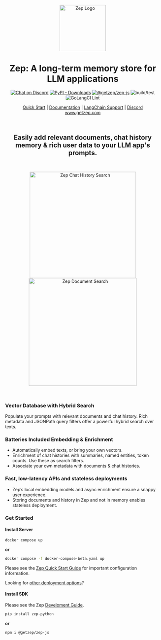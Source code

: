 <p align="center">
  <a href="https://squidfunk.github.io/mkdocs-material/">
    <img src="https://github.com/getzep/zep/blob/main/assets/zep-bot-square-200x200.png?raw=true" width="150" alt="Zep Logo">
  </a>
</p>

<h1 align="center">
Zep: A long-term memory store for LLM applications
</h1>

<p align="center">
  <a href="https://discord.gg/W8Kw6bsgXQ"><img
    src="https://dcbadge.vercel.app/api/server/W8Kw6bsgXQ?style=flat"
    alt="Chat on Discord"
  /></a>
  <a href="https://pypi.org/project/zep-python"><img alt="PyPI - Downloads" src="https://img.shields.io/pypi/dw/zep-python?label=pypi%20downloads"></a>
  <a href="https://www.npmjs.com/package/@getzep/zep-js"><img alt="@getzep/zep-js" src="https://img.shields.io/npm/dw/%40getzep/zep-js?label=npm%20downloads"></a>
  <img src="https://github.com/getzep/zep/actions/workflows/build-test.yml/badge.svg" alt="build/test" />
  <img
  src="https://github.com/getzep/zep/actions/workflows/golangci-lint.yml/badge.svg"
  alt="GoLangCI Lint"
  />
</p>

<p align="center">
<a href="https://docs.getzep.com/deployment/quickstart/">Quick Start</a> | 
<a href="https://docs.getzep.com/">Documentation</a> | 
<a href="https://docs.getzep.com/sdk/langchain/">LangChain Support</a> | 
<a href="https://discord.gg/W8Kw6bsgXQ">Discord</a><br />
<a href="https://www.getzep.com">www.getzep.com</a>
</p>
<p>&nbsp;</p>
<h2 align="center">Easily add relevant documents, chat history memory & rich user data to your LLM app's prompts.</h2>
<p>&nbsp;</p>
<p align="center">
  <a href="https://docs.getzep.com/sdk">
    <img src="https://raw.githubusercontent.com/getzep/zep/main/assets/memory_search.svg" width="345" 
alt="Zep Chat History Search"
/>
  </a>
  <a href="https://docs.getzep.com/sdk">
    <img src="https://uploads-ssl.webflow.com/64bb1eccfd2a4cab9f500053/64ca91719264b8fe6c255e22_doc_search.svg" width="350"
alt="Zep Document Search"
/>
  </a>
</p>
<p>&nbsp;</p>

### Vector Database with Hybrid Search
Populate your prompts with relevant documents and chat history. Rich metadata and JSONPath query filters offer a powerful hybrid search over texts.

### Batteries Included Embedding & Enrichment
- Automatically embed texts, or bring your own vectors. 
- Enrichment of chat histories with summaries, named entities, token counts. Use these as search filters.
- Associate your own metadata with documents & chat histories.

### Fast, low-latency APIs and stateless deployments
- Zep’s local embedding models and async enrichment ensure a snappy user experience. 
- Storing documents and history in Zep and not in memory enables stateless deployment.


### Get Started

#### Install Server

```bash
docker compose up
```

**or**

```bash
docker compose -f docker-compose-beta.yaml up
```

Please see the [Zep Quick Start Guide](https://docs.getzep.com/deployment/quickstart/) for important configuration information.

Looking for <a href="https://docs.getzep.com/deployment">other deployment options</a>?

#### Install SDK

Please see the Zep [Develoment Guide](https://docs.getzep.com/sdk/).

```bash
pip install zep-python
```

**or**

```bash
npm i @getzep/zep-js
```